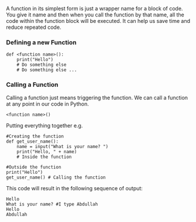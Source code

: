 A function in its simplest form is just a wrapper name for a block of code. You give it name and then when you call the function by that name, all the code within the function block will be executed. It can help us save time and reduce repeated code.

### Defining a new Function
```
def <function name>():
    print("Hello")
    # Do something else
    # Do something else ...
```

### Calling a Function
Calling a function just means triggering the function. We can call a function at any point in our code in Python. 

```
<function name>()
```

Putting everything together e.g.
```
#Creating the function
def get_user_name():
    name = input("What is your name? ")
    print("Hello, " + name)
    # Inside the function

#Outside the function
print("Hello")
get_user_name() # Calling the function
```

This code will result in the following sequence of output:
```
Hello
What is your name? #I type Abdullah
Hello
Abdullah
```